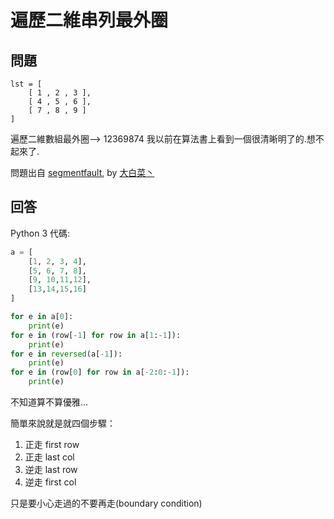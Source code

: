 # 遍歷二維串列最外圈

## 問題

```
lst = [
    [ 1 , 2 , 3 ],
    [ 4 , 5 , 6 ],
    [ 7 , 8 , 9 ]
]
```

遍歷二維數組最外圈--> 12369874 
我以前在算法書上看到一個很清晰明了的.想不起來了.

問題出自 [segmentfault](https://segmentfault.com/q/1010000005659963/a-1020000005660177), by [大白菜丶](https://segmentfault.com/u/dabaicai_55470c243e2c1)

## 回答

Python 3 代碼:

```python
a = [
    [1, 2, 3, 4],
    [5, 6, 7, 8],
    [9, 10,11,12],
    [13,14,15,16]
]

for e in a[0]:
    print(e)
for e in (row[-1] for row in a[1:-1]):
    print(e)
for e in reversed(a[-1]):
    print(e)
for e in (row[0] for row in a[-2:0:-1]):
    print(e)
```

不知道算不算優雅...

簡單來說就是就四個步驟：

1. 正走 first row
2. 正走 last col
3. 逆走 last row
4. 逆走 first col

只是要小心走過的不要再走(boundary condition)
